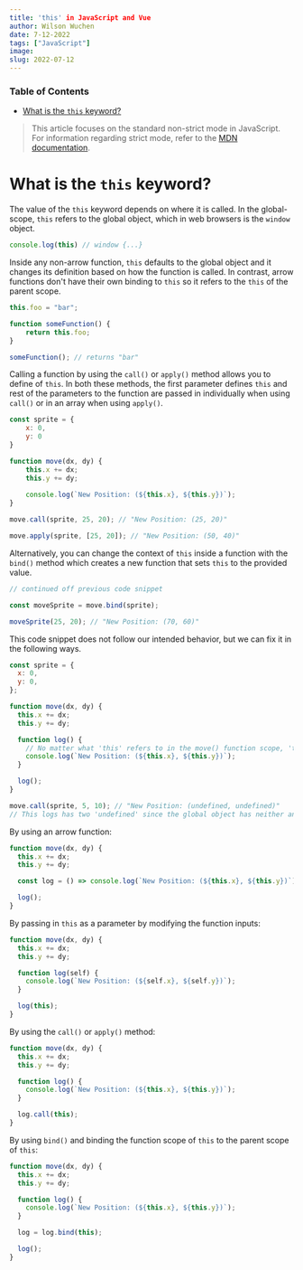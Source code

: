 ```yaml
---
title: 'this' in JavaScript and Vue
author: Wilson Wuchen
date: 7-12-2022
tags: ["JavaScript"]
image: 
slug: 2022-07-12
---
```


### Table of Contents

- [What is the `this` keyword?](#what-is-the-this-keyword)

> This article focuses on the standard non-strict mode in JavaScript. For information regarding strict mode, refer to the [MDN documentation](https://developer.mozilla.org/en-US/docs/Web/JavaScript/Reference/Strict_mode).

# What is the `this` keyword?

The value of the `this` keyword depends on where it is called. In the global-scope, `this` refers to the global object, which in web browsers is the `window` object.

```js
console.log(this) // window {...}
```

Inside any non-arrow function, `this` defaults to the global object and it changes its definition based on how the function is called. In contrast, arrow functions don't have their own binding to `this` so it refers to the `this` of the parent scope.

```js
this.foo = "bar";

function someFunction() {
    return this.foo;
}

someFunction(); // returns "bar"
```

Calling a function by using the `call()` or `apply()` method allows you to define of `this`. In both these methods, the first parameter defines `this` and rest of the parameters to the function are passed in individually when using `call()` or in an array when using `apply()`.

```js
const sprite = {
    x: 0,
    y: 0
}

function move(dx, dy) {
    this.x += dx;
    this.y += dy;
    
    console.log(`New Position: (${this.x}, ${this.y})`);
}

move.call(sprite, 25, 20); // "New Position: (25, 20)"

move.apply(sprite, [25, 20]); // "New Position: (50, 40)"
```

Alternatively, you can change the context of `this` inside a function with the `bind()` method which creates a new function that sets `this` to the provided value.

```js
// continued off previous code snippet

const moveSprite = move.bind(sprite);

moveSprite(25, 20); // "New Position: (70, 60)"
```

This code snippet does not follow our intended behavior, but we can fix it in the following ways.

```js
const sprite = {
  x: 0,
  y: 0,
};

function move(dx, dy) {
  this.x += dx;
  this.y += dy;

  function log() {
    // No matter what 'this' refers to in the move() function scope, 'this' defaults to the window object in the log() function scope
    console.log(`New Position: (${this.x}, ${this.y})`);
  }

  log();
}

move.call(sprite, 5, 10); // "New Position: (undefined, undefined)"
// This logs has two 'undefined' since the global object has neither an 'x' nor 'y' property.
```

By using an arrow function: 

```js
function move(dx, dy) {
  this.x += dx;
  this.y += dy;

  const log = () => console.log(`New Position: (${this.x}, ${this.y})`);

  log();
}
```

By passing in `this` as a parameter by modifying the function inputs:

```js
function move(dx, dy) {
  this.x += dx;
  this.y += dy;

  function log(self) {
    console.log(`New Position: (${self.x}, ${self.y})`);
  }

  log(this);
}
```

By using the `call()` or `apply()` method:

```js
function move(dx, dy) {
  this.x += dx;
  this.y += dy;

  function log() {
    console.log(`New Position: (${this.x}, ${this.y})`);
  }

  log.call(this);
}
```

By using `bind()` and binding the function scope of `this` to the parent scope of `this`:

```js
function move(dx, dy) {
  this.x += dx;
  this.y += dy;

  function log() {
    console.log(`New Position: (${this.x}, ${this.y})`);
  }

  log = log.bind(this);

  log();
}
```